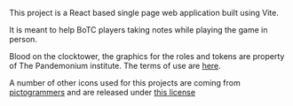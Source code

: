 This project is a React based single page web application built using Vite.

It is meant to help BoTC players taking notes while playing the game in person.

Blood on the clocktower, the graphics for the roles and tokens are property of
The Pandemonium institute. The terms of use are [here](https://bloodontheclocktower.com/legal-terms-of-use).

A number of other icons used for this projects are coming from
[pictogrammers](https://pictogrammers.com/) and are released under [this license](https://pictogrammers.com/docs/general/license/)